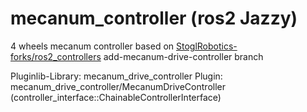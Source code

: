 mecanum_controller (ros2 Jazzy)
==========================================

4 wheels mecanum controller based on [StoglRobotics-forks/ros2_controllers](https://github.com/StoglRobotics-forks/ros2_controllers.git) add-mecanum-drive-controller branch

Pluginlib-Library: mecanum_drive_controller
Plugin: mecanum_drive_controller/MecanumDriveController (controller_interface::ChainableControllerInterface)
